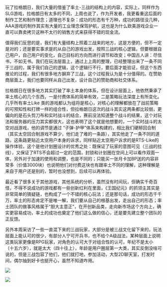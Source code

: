 玩了拉格朗日，我们大量的借鉴了率土-三战的结构上的内容，实际上，同样作为SLG游戏，拉格朗日有太多的不同，上周也说了，作为开发者，我更看重这后面的制作工艺和制作理念；道理也不复杂：成功的形态有千万种，成功的路径没几种，AAA游戏的制作其实有大量的工业理念保驾护航，这也是为什么欧美游戏企业一直可以靠卖拷贝这种不太行的销售方式来获得不错的现金流。

值得我们反思的是，我们有大量结构上照着三战来的地方，这是方便的，但不一定是对的；还是要实事求是的从自己的游戏出发，按照三战的核心逻辑，但要根据自己用户，自己用户的变化，自己目标的方向而进行调节和改变；中国古人讲：尽信书，不如无书。我们在玩法层面上，通过上上周的整理，已经整理出来了一条不同于三战的，属于我们自己的逻辑，这个逻辑行不行，要后面才能验证，但这个东西推论的过程，我们有很多地方摒弃了三战，这个过程我认为是十分值得的。在赞助商层面上，我们也要同样从自己出发，设计自己的赞助商和社交体系。

拉格朗日在很多地方其实打破了率土本身的体系，但在设计层面上，他依然秉承了率土核心的几个东西，一是付费体系的简单有效，二是策略玩法深度上有所变化。几乎所有率土Like 类的游戏都认为组将是核心，对核心的理解都放在了战前策略的可预知性和打牌一样的组合性，但拉格朗日这次的战斗其实这两条都比较弱，更偏向的是石头剪刀布和实时战斗的结合，赛前没法知道整个战斗的结果，这个对玩法和服务器的压力其实都很大，这也表明了这个就是他想要的，一个实时战斗的太空对战游戏，他的调节是通过 “子弹-护甲”体系来构建的，相比我们硬掰回合制（其实太空回合制游戏不算少，他们走了难的一条路），其实他走了一条不同的道路，这条路更贴近太空用户本身的诉求，同样贴近太空用户诉求的是RTS-Like的操作体验，这个是他计划圈设计的优秀之处：既保证了玩家的意图可见（三战的拉线），又保证了RTS不会超过一定的范围，封锁和计划圈在空间上可以看作双面一体，另外对于加速的使用和调整，也是不同的；只能买一张月卡加BP送的内容非常多（价值3000块）也说明他们对付费这块也有跟率土不同的理解，这种理解是来自于用户还是别的，暂时也没想到，后续可以再体验。

最近看了很多关于其他游戏，其他系统的分析，虽然没有时间玩，但确实千奇百怪，不得不说成功的游戏都有一些创新红利在里面，《王国纪元》的抓领主其实是非常简单的猜疑链，也构成了一个不错的核心玩法；还是那句话，成功的形态千千万，率土的形态肯定不是唯一解，我们要从自己的根基出发，走出自己的形态；率土团队的做事风格属于“胆大主意正”，在开创新品类，走向新市场这个方向上，确实更容易成功，率土的成功也奠定了他们这么做的信心，还是要先建立整个团队的正反馈。

另外本周采访了一些一直混下来的三战玩家，大部分是被三战文化留下来的，玩法层面上能认可的很少，有部分人宁可开兵书，也不给个A级战法，某种层面上说明这类玩家更像是RPG玩家，对角色的认可大于对组合性的认可，年纪不是太小（十五六岁），就是太大（四十往上），年龄是用户圈层第一大类，其实反倒没啥可说的，但是三战包容了他们，他们就打地，参加活动，大型2D聊天室，打发时间，偶尔抽到好卡也挺开心，虽然不知道咋用。

![](https://oa.feishu.cn/report/v2/api/File?app_id=cli_9d0208a7d1bbd10c&key=d65e842e048c561f484afc0195107de4.jpg)

![](https://oa.feishu.cn/report/v2/api/File?app_id=cli_9d0208a7d1bbd10c&key=37734341cbdf8aeb8a9aa1505d900aef.jpg)